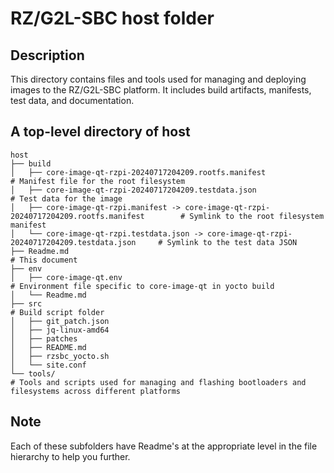 # RZ/G2L-SBC host folder

## Description

This directory contains files and tools used for managing and deploying images to the RZ/G2L-SBC platform. It includes build artifacts, manifests, test data, and documentation.

## A top-level directory of host

```
host
├── build
│   ├── core-image-qt-rzpi-20240717204209.rootfs.manifest                                       # Manifest file for the root filesystem
│   ├── core-image-qt-rzpi-20240717204209.testdata.json                                         # Test data for the image
│   ├── core-image-qt-rzpi.manifest -> core-image-qt-rzpi-20240717204209.rootfs.manifest        # Symlink to the root filesystem manifest
│   └── core-image-qt-rzpi.testdata.json -> core-image-qt-rzpi-20240717204209.testdata.json     # Symlink to the test data JSON
├── Readme.md                                                                                   # This document
├── env                             
│   ├── core-image-qt.env                                                                       # Environment file specific to core-image-qt in yocto build
│   └── Readme.md
├── src                                                                                         # Build script folder
│   ├── git_patch.json
│   ├── jq-linux-amd64
│   ├── patches
│   ├── README.md
│   ├── rzsbc_yocto.sh
│   └── site.conf
└── tools/                                                                                      # Tools and scripts used for managing and flashing bootloaders and filesystems across different platforms
```

## Note

Each of these subfolders have Readme's at the appropriate level in the file hierarchy to help you further.
